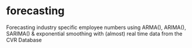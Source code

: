 # forecasting
Forecasting industry specific employee numbers using ARMA(), ARIMA(), SARIMA() &amp; exponential smoothing with (almost) real time data from the CVR Database
